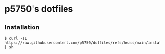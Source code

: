 # p5750's dotfiles

## Installation

```shell
$ curl -sL https://raw.githubusercontent.com/p5750/dotfiles/refs/heads/main/install.sh | sh
```
